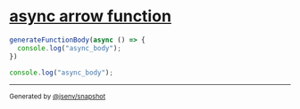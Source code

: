 # [async arrow function](../../function_parser.test.js#L15)

```js
generateFunctionBody(async () => {
  console.log("async_body");
})
```

```js
console.log("async_body");
```
---
<sub>
  Generated by <a href="https://github.com/jsenv/core/tree/main/packages/independent/snapshot">@jsenv/snapshot</a>
</sub>